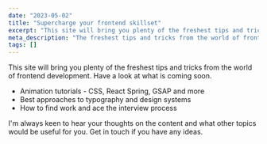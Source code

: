 ```yaml
---
date: "2023-05-02"
title: "Supercharge your frontend skillset"
excerpt: "This site will bring you plenty of the freshest tips and tricks from the world of frontend development. Have a look at what is coming soon."
meta_description: "The freshest tips and tricks from the world of frontend development. Have a look at what is coming soon."
tags: []
---
```


This site will bring you plenty of the freshest tips and tricks from the world of frontend development. Have a look at what is coming soon.

- Animation tutorials - CSS, React Spring, GSAP and more
- Best approaches to typography and design systems
- How to find work and ace the interview process

I'm always keen to hear your thoughts on the content and what other topics would be useful for you. Get in touch if you have any ideas.
